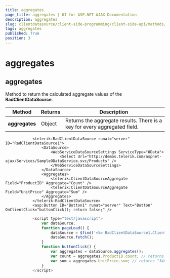 ```yaml
---
title: aggregates
page_title: aggregates | UI for ASP.NET AJAX Documentation
description: aggregates
slug: clientdatasource/client-side-programming/client-side-api/methods/aggregates
tags: aggregates
published: True
position: 3
---
```


# aggregates



## aggregates

Method to return the calculated aggregate values of the __RadClientDataSource__.


|  __Method__  |  __Returns__  |  __Description__  |
| ------ | ------ | ------ |
| __aggregates__ |Object|Returns the aggregate results. There is a key for every aggregated field.|

````ASPNET
	        <telerik:RadClientDataSource runat="server" ID="RadClientDataSource1">
	            <DataSource>
	                <WebServiceDataSourceSettings ServiceType="OData">
	                    <Select Url="http://demos.telerik.com/aspnet-ajax/Services/SampleODataService.svc/Products" />
	                </WebServiceDataSourceSettings>
	            </DataSource>
	            <Aggregates>
	                <telerik:ClientDataSourceAggregate Field="ProductID" Aggregate="Count" />
	                <telerik:ClientDataSourceAggregate Field="UnitPrice" Aggregate="Sum" />
	            </Aggregates>
	        </telerik:RadClientDataSource>
	        <asp:Button ID="Button1" runat="server" Text="Button" OnClientClick="buttonClick(); return false;" />
````



````JavaScript
	        <script type="text/javascript">
	            var dataSource;
	            function pageLoad() {
	                dataSource = $find('<%= RadClientDataSource1.ClientID %>');
	                dataSource.fetch();
	            }
	            function buttonClick() {
	                var aggregates = dataSource.aggregates();
	                var count = aggregates.ProductID.count; // returns "12"
	                var sum = aggregates.UnitPrice.sum; // returns "340.35"
	            }
	        </script>
````


